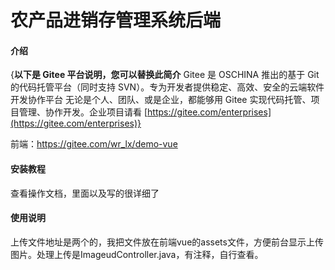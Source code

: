 # 农产品进销存管理系统后端

#### 介绍
{**以下是 Gitee 平台说明，您可以替换此简介**
Gitee 是 OSCHINA 推出的基于 Git 的代码托管平台（同时支持 SVN）。专为开发者提供稳定、高效、安全的云端软件开发协作平台
无论是个人、团队、或是企业，都能够用 Gitee 实现代码托管、项目管理、协作开发。企业项目请看 [https://gitee.com/enterprises](https://gitee.com/enterprises)}

前端：https://gitee.com/wr_lx/demo-vue

#### 安装教程
查看操作文档，里面以及写的很详细了

#### 使用说明
上传文件地址是两个的，我把文件放在前端vue的assets文件，方便前台显示上传图片。处理上传是ImageudController.java，有注释，自行查看。

